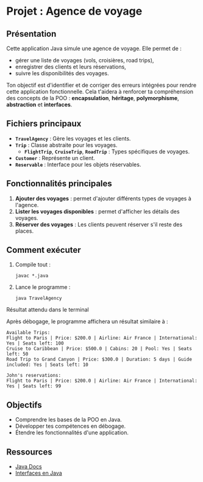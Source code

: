 # Projet : Agence de voyage

## Présentation
Cette application Java simule une agence de voyage. Elle permet de :

- gérer une liste de voyages (vols, croisières, road trips),
- enregistrer des clients et leurs réservations,
- suivre les disponibilités des voyages.

Ton objectif est d'identifier et de corriger des erreurs intégrées pour rendre cette application fonctionnelle. Cela t'aidera à renforcer ta compréhension des concepts de la POO : **encapsulation**, **héritage**, **polymorphisme**, **abstraction** et **interfaces**.

## Fichiers principaux

- **`TravelAgency`** : Gère les voyages et les clients.
- **`Trip`** : Classe abstraite pour les voyages.
  - **`FlightTrip`**, **`CruiseTrip`**, **`RoadTrip`** : Types spécifiques de voyages.
- **`Customer`** : Représente un client.
- **`Reservable`** : Interface pour les objets réservables.

## Fonctionnalités principales

1. **Ajouter des voyages** : permet d'ajouter différents types de voyages à l'agence.
2. **Lister les voyages disponibles** : permet d'afficher les détails des voyages.
3. **Réserver des voyages** : Les clients peuvent réserver s'il reste des places.

## Comment exécuter

1. Compile tout :
   ```
   javac *.java
   ```
2. Lance le programme :
   ```
   java TravelAgency
   ```


Résultat attendu dans le terminal

Après débogage, le programme affichera un résultat similaire à :

```shell
Available Trips:
Flight to Paris | Price: $200.0 | Airline: Air France | International: Yes | Seats left: 100
Cruise to Caribbean | Price: $500.0 | Cabins: 20 | Pool: Yes | Seats left: 50
Road Trip to Grand Canyon | Price: $300.0 | Duration: 5 days | Guide included: Yes | Seats left: 10

John's reservations: 
Flight to Paris | Price: $200.0 | Airline: Air France | International: Yes | Seats left: 99
```



## Objectifs

- Comprendre les bases de la POO en Java.
- Développer tes compétences en débogage.
- Étendre les fonctionnalités d'une application.

## Ressources

- [Java Docs](https://docs.oracle.com/en/java/)
- [Interfaces en Java](https://docs.oracle.com/javase/tutorial/java/IandI/createinterface.html)

